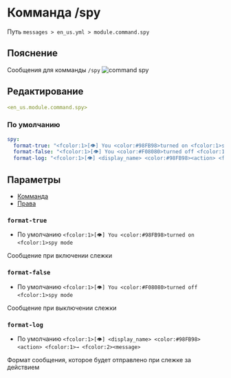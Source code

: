 # Комманда /spy
Путь `messages > en_us.yml > module.command.spy`

## Пояснение
Сообщения для комманды `/spy`
![command spy](/commandspy.gif)

## Редактирование
```yaml
<en_us.module.command.spy>
```

### По умолчанию
```yaml
spy:
  format-true: "<fcolor:1>[👁] You <color:#98FB98>turned on <fcolor:1>spy mode"
  format-false: "<fcolor:1>[👁] You <color:#F08080>turned off <fcolor:1>spy mode"
  format-log: "<fcolor:1>[👁] <display_name> <color:#98FB98><action> <fcolor:1>→ <fcolor:2><message>"
```

## Параметры

- [Комманда](/ru/commands/module/command/spy/)
- [Права](/ru/permissions/module/command/spy/)

### `format-true`
- По умолчанию `<fcolor:1>[👁] You <color:#98FB98>turned on <fcolor:1>spy mode`

Сообщение при включении слежки

### `format-false`
- По умолчанию `<fcolor:1>[👁] You <color:#F08080>turned off <fcolor:1>spy mode`

Сообщение при выключении слежки

### `format-log`
- По умолчанию `<fcolor:1>[👁] <display_name> <color:#98FB98><action> <fcolor:1>→ <fcolor:2><message>`

Формат сообщения, которое будет отправлено при слежке за действием

